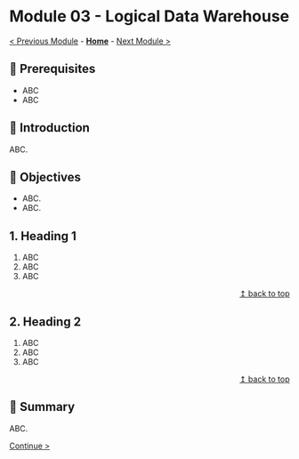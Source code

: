 # Module 03 - Logical Data Warehouse

[< Previous Module](../modules/module03.md) - **[Home](../README.md)** - [Next Module >](../modules/module05.md)

## :thinking: Prerequisites

* ABC
* ABC

## :loudspeaker: Introduction

ABC.

## :dart: Objectives

* ABC.
* ABC.

## 1. Heading 1

1. ABC
2. ABC
3. ABC

<div align="right"><a href="#module-01---tbd">↥ back to top</a></div>

## 2. Heading 2

1. ABC
2. ABC
3. ABC

<div align="right"><a href="#module-01---tbd">↥ back to top</a></div>

## :tada: Summary

ABC.

[Continue >](../modules/module05.md)